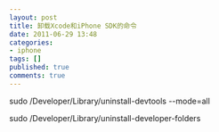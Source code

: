 ```yaml
---
layout: post
title: 卸载Xcode和iPhone SDK的命令
date: 2011-06-29 13:48
categories:
- iphone
tags: []
published: true
comments: true
---
```

sudo /Developer/Library/uninstall-devtools --mode=all

sudo /Developer/Library/uninstall-developer-folders
